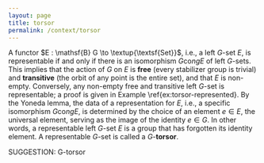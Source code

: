 ```yaml
---
layout: page
title: torsor
permalink: /context/torsor
---
```


A functor $E : \mathsf{B} G \to \textup{\textsf{Set}}$, i.e., a left $G$-set $E$, is representable if and only if there is an isomorphism $G \mathrm{co}ng E$ of left $G$-sets. This implies that the action of $G$ on $E$ is **free** (every stabilizer group is trivial) and **transitive** (the orbit of any point is the entire set), and that $E$ is non-empty. Conversely, any non-empty free and transitive left $G$-set is representable; a proof is given in Example \ref{ex:torsor-represented}. By the Yoneda lemma, the data of a representation for $E$, i.e., a specific isomorphism $G \mathrm{co}ng E$, is determined by the choice of an element $e \in E$, the universal element, serving as the image of the identity $e \in G$. In other words, a representable left $G$-set $E$ is a group that has forgotten its identity element. A representable $G$-set is called a $G$-**torsor**.

SUGGESTION: G-torsor